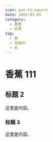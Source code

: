 ```yaml
---
icon: pen-to-square
date: 2022-01-05
category:
  - 香蕉
  - 水果
tag:
  - 黄
  - 弯曲的
  - 长
---
```


# 香蕉 111

## 标题 2

这里是内容。

### 标题 3

这里是内容。
